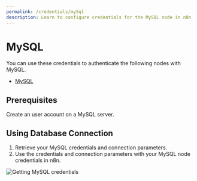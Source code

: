 ```yaml
---
permalink: /credentials/mySql
description: Learn to configure credentials for the MySQL node in n8n
---
```


# MySQL

You can use these credentials to authenticate the following nodes with MySQL.
- [MySQL](../../nodes-library/nodes/MySQL/README.md)

## Prerequisites

Create an user account on a MySQL server. 

## Using Database Connection

1. Retrieve your MySQL credentials and connection parameters.
2. Use the credentials and connection parameters with your MySQL node credentials in n8n.

![Getting MySQL credentials](./using-database-connection.gif)
